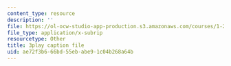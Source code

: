 ```yaml
---
content_type: resource
description: ''
file: https://ol-ocw-studio-app-production.s3.amazonaws.com/courses/1-258j-public-transportation-systems-spring-2017/ae72f3b666bd55ebabe91c04b268a64b_JPCA2qE9MSw.vtt
file_type: application/x-subrip
resourcetype: Other
title: 3play caption file
uid: ae72f3b6-66bd-55eb-abe9-1c04b268a64b
---
```

